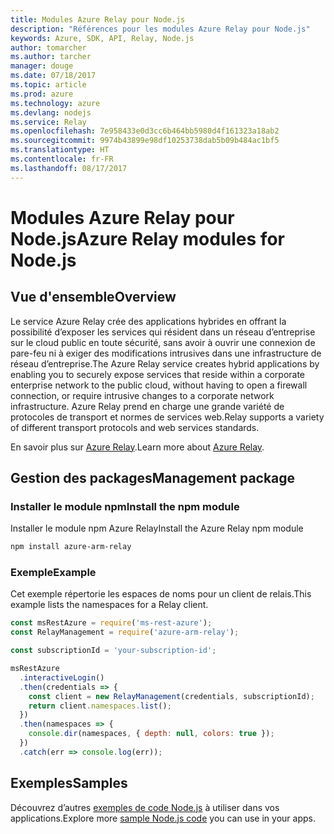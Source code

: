 ```yaml
---
title: Modules Azure Relay pour Node.js
description: "Références pour les modules Azure Relay pour Node.js"
keywords: Azure, SDK, API, Relay, Node.js
author: tomarcher
ms.author: tarcher
manager: douge
ms.date: 07/18/2017
ms.topic: article
ms.prod: azure
ms.technology: azure
ms.devlang: nodejs
ms.service: Relay
ms.openlocfilehash: 7e958433e0d3cc6b464bb5980d4f161323a18ab2
ms.sourcegitcommit: 9974b43899e98df10253738dab5b09b484ac1bf5
ms.translationtype: HT
ms.contentlocale: fr-FR
ms.lasthandoff: 08/17/2017
---
```

# <a name="azure-relay-modules-for-nodejs"></a><span data-ttu-id="b5205-104">Modules Azure Relay pour Node.js</span><span class="sxs-lookup"><span data-stu-id="b5205-104">Azure Relay modules for Node.js</span></span>

## <a name="overview"></a><span data-ttu-id="b5205-105">Vue d'ensemble</span><span class="sxs-lookup"><span data-stu-id="b5205-105">Overview</span></span>

<span data-ttu-id="b5205-106">Le service Azure Relay crée des applications hybrides en offrant la possibilité d’exposer les services qui résident dans un réseau d’entreprise sur le cloud public en toute sécurité, sans avoir à ouvrir une connexion de pare-feu ni à exiger des modifications intrusives dans une infrastructure de réseau d’entreprise.</span><span class="sxs-lookup"><span data-stu-id="b5205-106">The Azure Relay service creates hybrid applications by enabling you to securely expose services that reside within a corporate enterprise network to the public cloud, without having to open a firewall connection, or require intrusive changes to a corporate network infrastructure.</span></span> <span data-ttu-id="b5205-107">Azure Relay prend en charge une grande variété de protocoles de transport et normes de services web.</span><span class="sxs-lookup"><span data-stu-id="b5205-107">Relay supports a variety of different transport protocols and web services standards.</span></span>

<span data-ttu-id="b5205-108">En savoir plus sur [Azure Relay](https://docs.microsoft.com/azure/service-bus-relay/relay-what-is-it).</span><span class="sxs-lookup"><span data-stu-id="b5205-108">Learn more about [Azure Relay](https://docs.microsoft.com/azure/service-bus-relay/relay-what-is-it).</span></span>

## <a name="management-package"></a><span data-ttu-id="b5205-109">Gestion des packages</span><span class="sxs-lookup"><span data-stu-id="b5205-109">Management package</span></span>

### <a name="install-the-npm-module"></a><span data-ttu-id="b5205-110">Installer le module npm</span><span class="sxs-lookup"><span data-stu-id="b5205-110">Install the npm module</span></span>

<span data-ttu-id="b5205-111">Installer le module npm Azure Relay</span><span class="sxs-lookup"><span data-stu-id="b5205-111">Install the Azure Relay npm module</span></span>

```bash
npm install azure-arm-relay
```

### <a name="example"></a><span data-ttu-id="b5205-112">Exemple</span><span class="sxs-lookup"><span data-stu-id="b5205-112">Example</span></span>

<span data-ttu-id="b5205-113">Cet exemple répertorie les espaces de noms pour un client de relais.</span><span class="sxs-lookup"><span data-stu-id="b5205-113">This example lists the namespaces for a Relay client.</span></span>

```javascript
const msRestAzure = require('ms-rest-azure');
const RelayManagement = require('azure-arm-relay');

const subscriptionId = 'your-subscription-id';

msRestAzure
  .interactiveLogin()
  .then(credentials => {
    const client = new RelayManagement(credentials, subscriptionId);
    return client.namespaces.list();
  })
  .then(namespaces => {
    console.dir(namespaces, { depth: null, colors: true });
  })
  .catch(err => console.log(err));
```

## <a name="samples"></a><span data-ttu-id="b5205-114">Exemples</span><span class="sxs-lookup"><span data-stu-id="b5205-114">Samples</span></span>

<span data-ttu-id="b5205-115">Découvrez d’autres [exemples de code Node.js](https://azure.microsoft.com/resources/samples/?platform=nodejs) à utiliser dans vos applications.</span><span class="sxs-lookup"><span data-stu-id="b5205-115">Explore more [sample Node.js code](https://azure.microsoft.com/resources/samples/?platform=nodejs) you can use in your apps.</span></span>
